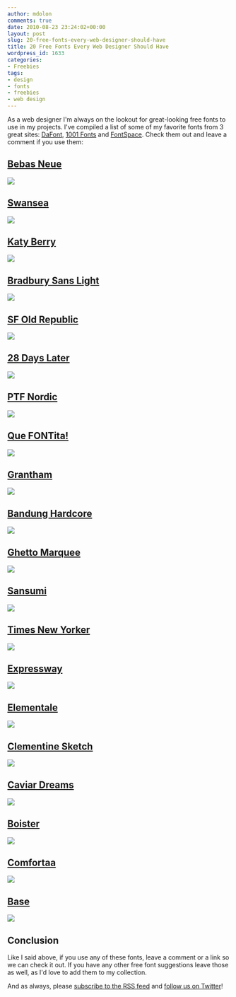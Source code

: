 ```yaml
---
author: mdolon
comments: true
date: 2010-08-23 23:24:02+00:00
layout: post
slug: 20-free-fonts-every-web-designer-should-have
title: 20 Free Fonts Every Web Designer Should Have
wordpress_id: 1633
categories:
- Freebies
tags:
- design
- fonts
- freebies
- web design
---
```


As a web designer I'm always on the lookout for great-looking free fonts to use in my projects.  I've compiled a list of some of my favorite fonts from 3 great sites: [DaFont](http://www.dafont.com/), [1001 Fonts](http://www.1001fonts.com/) and [FontSpace](http://www.fontspace.com/).  Check them out and leave a comment if you use them:

## [Bebas Neue](http://www.dafont.com/bebas-neue.font)

[![](http://devgrow.s3.amazonaws.com/assets/images/bebas-neue.jpg)](http://www.dafont.com/bebas-neue.font)

## [Swansea](http://www.fontspace.com/roger-white/swansea)

[![](http://devgrow.s3.amazonaws.com/assets/images/swansea.jpg)](http://www.fontspace.com/roger-white/swansea)

## [Katy Berry](http://www.1001freefonts.com/KatyBerry.php)

[![](http://devgrow.s3.amazonaws.com/assets/images/katy-berry.jpg)](http://www.1001freefonts.com/KatyBerry.php)

## [Bradbury Sans Light](http://www.fontspace.com/manfred-klein/bradbury-sans-light)

[![](http://devgrow.s3.amazonaws.com/assets/images/bradbury-sans-light.jpg)](http://www.fontspace.com/manfred-klein/bradbury-sans-light)

## [SF Old Republic](http://www.1001freefonts.com/SFOldRepublic.php)

[![](http://devgrow.s3.amazonaws.com/assets/images/sf-old-republic.jpg)](http://www.1001freefonts.com/SFOldRepublic.php)

## [28 Days Later](http://www.dafont.com/28-days-later.font)

[![](http://devgrow.s3.amazonaws.com/assets/images/28-days-later.jpg)](http://www.dafont.com/28-days-later.font)

## [PTF Nordic](http://www.fontspace.com/prismtone/ptf-nordic)

[![](http://devgrow.s3.amazonaws.com/assets/images/ptf-nordic.jpg)](http://www.fontspace.com/prismtone/ptf-nordic)

## [Que FONTita!](http://www.dafont.com/que-fontita.font)

[![](http://devgrow.s3.amazonaws.com/assets/images/que-fontita.jpg)](http://www.dafont.com/que-fontita.font)

## [Grantham](http://www.1001freefonts.com/Grantham.php)

[![](http://devgrow.s3.amazonaws.com/assets/images/grantham.jpg)](http://www.1001freefonts.com/Grantham.php)

## [Bandung Hardcore](http://www.dafont.com/bandung-hardcore-gp.font)

[![](http://devgrow.s3.amazonaws.com/assets/images/bandung-hardcore.jpg)](http://www.dafont.com/bandung-hardcore-gp.font)

## [Ghetto Marquee](http://www.dafont.com/ghettomarquee.font)

[![](http://devgrow.s3.amazonaws.com/assets/images/ghetto-marquee.jpg)](http://www.dafont.com/ghettomarquee.font)

## [Sansumi](http://www.fontspace.com/manfred-klein/sansumi)

[![](http://devgrow.s3.amazonaws.com/assets/images/sansumi.jpg)](http://www.fontspace.com/manfred-klein/sansumi)

## [Times New Yorker](http://www.dafont.com/times-new-yorker.font)

[![](http://devgrow.s3.amazonaws.com/assets/images/times-new-yorker.jpg)](http://www.dafont.com/times-new-yorker.font)

## [Expressway](http://www.dafont.com/expressway.font)

[![](http://devgrow.s3.amazonaws.com/assets/images/expressway.jpg)](http://www.dafont.com/expressway.font)

## [Elementale](http://www.fontspace.com/zden%C4%9Bk-gromnica/elementalend)

[![](http://devgrow.s3.amazonaws.com/assets/images/elementale.jpg)](http://www.fontspace.com/zden%C4%9Bk-gromnica/elementalend)

## [Clementine Sketch](http://www.dafont.com/clementine-sketch.font)

[![](http://devgrow.s3.amazonaws.com/assets/images/clementine-sketch.jpg)](http://www.dafont.com/clementine-sketch.font)

## [Caviar Dreams](http://www.fontspace.com/nymphont/caviar-dreams)

[![](http://devgrow.s3.amazonaws.com/assets/images/caviar-dreams.jpg)](http://www.fontspace.com/nymphont/caviar-dreams)

## [Boister](http://www.1001freefonts.com/Boister.php)

[![](http://devgrow.s3.amazonaws.com/assets/images/boister.jpg)](http://www.1001freefonts.com/Boister.php)

## [Comfortaa](http://www.dafont.com/comfortaa.font)

[![](http://devgrow.s3.amazonaws.com/assets/images/comfortaa.jpg)](http://www.dafont.com/comfortaa.font)

## [Base](http://www.fontspace.com/glitch/base)

[![](http://devgrow.s3.amazonaws.com/assets/images/base.jpg)](http://www.fontspace.com/glitch/base)

## Conclusion

Like I said above, if you use any of these fonts, leave a comment or a link so we can check it out.  If you have any other free font suggestions leave those as well, as I'd love to add them to my collection.

And as always, please [subscribe to the RSS feed](http://feeds.feedburner.com/devgrow) and [follow us on Twitter](http://twitter.com/ThinkDevGrow)!